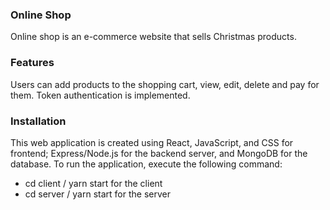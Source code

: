 ### Online Shop

Online shop is an e-commerce website that sells Christmas products.

### Features

Users can add products to the shopping cart, view, edit, delete and pay for them. Token authentication is implemented.

### Installation

This web application is created using React, JavaScript, and CSS for frontend; Express/Node.js for the backend server, and MongoDB for the database. To run the application, execute the following command:

- cd client / yarn start for the client
- cd server / yarn start for the server
